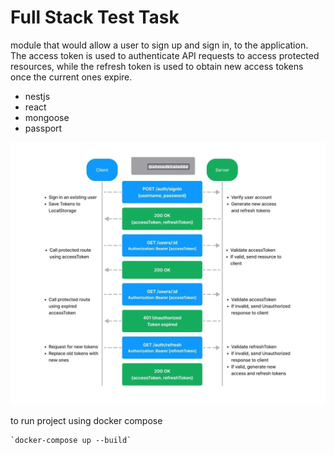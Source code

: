 # Full Stack Test Task

module that would allow a user to sign up and sign in, to the application.
The access token is used to authenticate API requests to access protected resources, while the refresh token is used to obtain new access tokens once the current ones expire.

- nestjs
- react
- mongoose
- passport

![sequence-diagram](./sequence-diagram.webp)

to run project using docker compose

    `docker-compose up --build`
